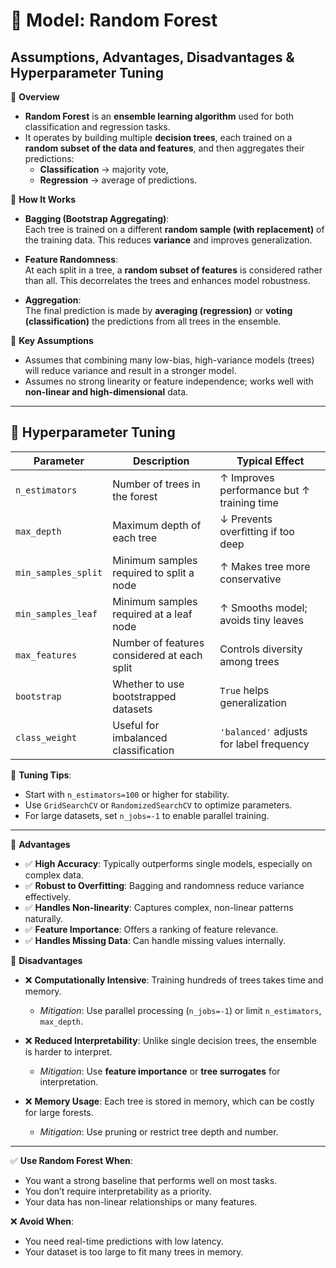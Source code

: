 # 🔹 Model: Random Forest
## Assumptions, Advantages, Disadvantages & Hyperparameter Tuning

🔹 **Overview**  
* **Random Forest** is an **ensemble learning algorithm** used for both classification and regression tasks.  
* It operates by building multiple **decision trees**, each trained on a **random subset of the data and features**, and then aggregates their predictions:
  - **Classification** → majority vote,
  - **Regression** → average of predictions.

🔹 **How It Works**  
- **Bagging (Bootstrap Aggregating)**:  
  Each tree is trained on a different **random sample (with replacement)** of the training data. This reduces **variance** and improves generalization.
  
- **Feature Randomness**:  
  At each split in a tree, a **random subset of features** is considered rather than all. This decorrelates the trees and enhances model robustness.

- **Aggregation**:  
  The final prediction is made by **averaging (regression)** or **voting (classification)** the predictions from all trees in the ensemble.

🔹 **Key Assumptions**  
* Assumes that combining many low-bias, high-variance models (trees) will reduce variance and result in a stronger model.
* Assumes no strong linearity or feature independence; works well with **non-linear and high-dimensional** data.

---

## 🔧 Hyperparameter Tuning

| Parameter | Description | Typical Effect |
|----------|-------------|----------------|
| `n_estimators` | Number of trees in the forest | ↑ Improves performance but ↑ training time |
| `max_depth` | Maximum depth of each tree | ↓ Prevents overfitting if too deep |
| `min_samples_split` | Minimum samples required to split a node | ↑ Makes tree more conservative |
| `min_samples_leaf` | Minimum samples required at a leaf node | ↑ Smooths model; avoids tiny leaves |
| `max_features` | Number of features considered at each split | Controls diversity among trees |
| `bootstrap` | Whether to use bootstrapped datasets | `True` helps generalization |
| `class_weight` | Useful for imbalanced classification | `'balanced'` adjusts for label frequency |

📝 **Tuning Tips**:  
- Start with `n_estimators=100` or higher for stability.  
- Use `GridSearchCV` or `RandomizedSearchCV` to optimize parameters.  
- For large datasets, set `n_jobs=-1` to enable parallel training.

---

🔹 **Advantages**

* ✅ **High Accuracy**: Typically outperforms single models, especially on complex data.
* ✅ **Robust to Overfitting**: Bagging and randomness reduce variance effectively.
* ✅ **Handles Non-linearity**: Captures complex, non-linear patterns naturally.
* ✅ **Feature Importance**: Offers a ranking of feature relevance.
* ✅ **Handles Missing Data**: Can handle missing values internally.

🔹 **Disadvantages**

* ❌ **Computationally Intensive**: Training hundreds of trees takes time and memory.  
  * *Mitigation*: Use parallel processing (`n_jobs=-1`) or limit `n_estimators`, `max_depth`.

* ❌ **Reduced Interpretability**: Unlike single decision trees, the ensemble is harder to interpret.  
  * *Mitigation*: Use **feature importance** or **tree surrogates** for interpretation.

* ❌ **Memory Usage**: Each tree is stored in memory, which can be costly for large forests.  
  * *Mitigation*: Use pruning or restrict tree depth and number.

---

✅ **Use Random Forest When**:
- You want a strong baseline that performs well on most tasks.
- You don’t require interpretability as a priority.
- Your data has non-linear relationships or many features.

❌ **Avoid When**:
- You need real-time predictions with low latency.
- Your dataset is too large to fit many trees in memory.

